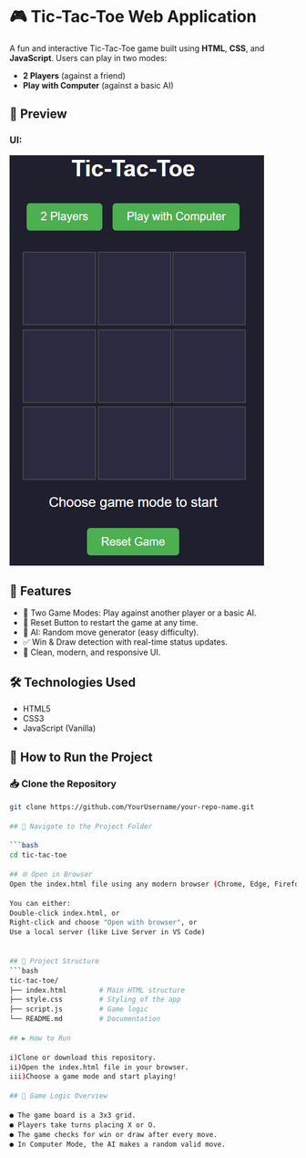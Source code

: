 # 🎮 Tic-Tac-Toe Web Application

A fun and interactive Tic-Tac-Toe game built using **HTML**, **CSS**, and **JavaScript**. Users can play in two modes:
- **2 Players** (against a friend)
- **Play with Computer** (against a basic AI)

## 📸 Preview

### UI:
![App Screenshot](./image.png)


## 🚀 Features

- 🔘 Two Game Modes: Play against another player or a basic AI.
- 🔄 Reset Button to restart the game at any time.
- 🧠 AI: Random move generator (easy difficulty).
- ✅ Win & Draw detection with real-time status updates.
- 🎨 Clean, modern, and responsive UI.


## 🛠️ Technologies Used

- HTML5
- CSS3
- JavaScript (Vanilla)

## 🚀 How to Run the Project

### 📥 Clone the Repository

```bash
git clone https://github.com/YourUsername/your-repo-name.git

## 📂 Navigate to the Project Folder

```bash
cd tic-tac-toe

## 🌐 Open in Browser
Open the index.html file using any modern browser (Chrome, Edge, Firefox, etc.)

You can either:
Double-click index.html, or
Right-click and choose "Open with browser", or
Use a local server (like Live Server in VS Code)


## 📂 Project Structure
```bash
tic-tac-toe/
├── index.html        # Main HTML structure
├── style.css         # Styling of the app
├── script.js         # Game logic
└── README.md         # Documentation

## ▶️ How to Run

i)Clone or download this repository.
ii)Open the index.html file in your browser.
iii)Choose a game mode and start playing!

## 🧠 Game Logic Overview

● The game board is a 3x3 grid.
● Players take turns placing X or O.
● The game checks for win or draw after every move.
● In Computer Mode, the AI makes a random valid move.
